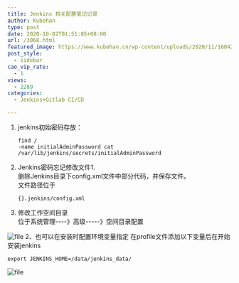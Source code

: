 ```yaml
---
title: Jenkins 相关配置笔记记录
author: Kubehan
type: post
date: 2020-10-02T01:51:05+08:00
url: /3068.html
featured_image: https://www.kubehan.cn/wp-content/uploads/2020/11/1604282237-1f1fa2a79250bbb.png
post_style:
  - sidebar
cao_vip_rate:
  - 1
views:
  - 2289
categories:
  - Jenkins+Gitlab CI/CD

---
```

  1. jenkins初始密码存放： 
    <pre><code class="language-bash">find / -name initialAdminPassword
cat /var/lib/jenkins/secrets/initialAdminPassword</code></pre>

  2. Jenkins密码忘记修改文件1.  
    删除Jenkins目录下config.xml文件中部分代码，并保存文件。  
    文件路径位于</p> 
    <pre><code class="language-bash">{}.jenkins/config.xml</code></pre>

  3. 修改工作空间目录  
    位于系统管理\----》高级\-----》空间目录配置  
<img decoding="async" src="https://www.kubehan.cn/wp-content/uploads/2020/11/1604282237-1f1fa2a79250bbb.png" alt="file" />  
    2、也可以在安装时配置环境变量指定  
    在profile文件添加以下变量后在开始安装jenkins</p> 
    <pre><code class="language-bash">export JENKINS_HOME=/data/jenkins_data/</code></pre>

<img decoding="async" src="https://www.kubehan.cn/wp-content/uploads/2020/09/1604282940-112e0e5b9193086.png" alt="file" />